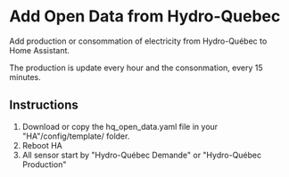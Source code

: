 # Add Open Data from Hydro-Quebec

Add production or consommation of electricity from Hydro-Québec to Home Assistant.

The production is update every hour and the consonmation, every 15 minutes.

## Instructions

1. Download or copy the hq_open_data.yaml file in your "HA"/config/template/ folder.
2. Reboot HA
3. All sensor start by "Hydro-Québec Demande" or "Hydro-Québec Production"
